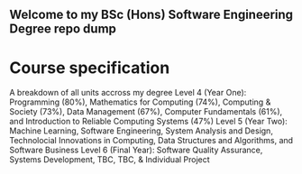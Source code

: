 ## Welcome to my BSc (Hons) Software Engineering Degree repo dump

# Course specification

A breakdown of all units accross my degree
Level 4 (Year One): Programming (80%), Mathematics for Computing (74%), Computing & Society (73%), Data Management (67%), Computer Fundamentals (61%), and Introduction to Reliable Computing Systems (47%)
Level 5 (Year Two): Machine Learning, Software Engineering, System Analysis and Design, Technolocial Innovations in Computing, Data Structures and Algorithms, and Software Business
Level 6 (Final Year): Software Quality Assurance, Systems Development, TBC, TBC, & Individual Project

